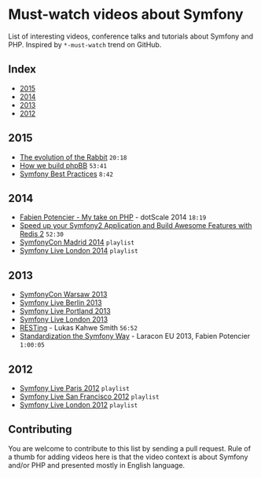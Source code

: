 # Must-watch videos about Symfony

List of interesting videos, conference talks and tutorials about Symfony and PHP. Inspired by `*-must-watch` trend on GitHub.

## Index

* [2015](#2015)
* [2014](#2014)
* [2013](#2013)
* [2012](#2012)


## 2015

* [The evolution of the Rabbit](https://www.youtube.com/watch?v=iCg6t5iedEw) `20:18`
* [How we build phpBB](https://www.youtube.com/watch?v=i-542m-Ep5I) `53:41`
* [Symfony Best Practices](https://knpuniversity.com/screencast/symfony-best-practices) `8:42`

## 2014

* [Fabien Potencier - My take on PHP](https://www.youtube.com/watch?v=gpNbmEnRLBU) - dotScale 2014 `18:19`
* [Speed up your Symfony2 Application and Build Awesome Features with Redis 2](https://www.youtube.com/watch?v=2JcLJtomjuI) `52:30`
* [SymfonyCon Madrid 2014](https://www.youtube.com/playlist?list=PLo7mBDsRHu12vntE-QqDFH95ELFVS7Fqn) `playlist`
* [Symfony Live London 2014](https://www.youtube.com/playlist?list=PLo7mBDsRHu123EqX-kXnE2tLYXtdbVuzf) `playlist`

## 2013

* [SymfonyCon Warsaw 2013](https://www.youtube.com/playlist?list=PLo7mBDsRHu12SbjRS_botIIdJ51zU0FxP)
* [Symfony Live Berlin 2013](https://www.youtube.com/playlist?list=PLo7mBDsRHu10DMRsERCl6i-YUzkYqI-se)
* [Symfony Live Portland 2013](https://www.youtube.com/playlist?list=PLo7mBDsRHu12dJVHaL2Eu5qDUuoe6xq_5)
* [Symfony Live London 2013](https://www.youtube.com/playlist?list=PLo7mBDsRHu11HSkEucxDIAxeBZUJp10Jn)
* [RESTing](https://www.youtube.com/watch?v=Kkby5fG89K0) - Lukas Kahwe Smith `56:52`
* [Standardization the Symfony Way](https://www.youtube.com/watch?v=0erGiEm07b8) - Laracon EU 2013, Fabien Potencier `1:00:05`

## 2012

* [Symfony Live Paris 2012](https://www.youtube.com/playlist?list=PLo7mBDsRHu13hC55MDNr4tFV4qPDxFNkZ) `playlist`
* [Symfony Live San Francisco 2012](https://www.youtube.com/playlist?list=PLo7mBDsRHu11ChvScWUE7MN1Qo5QVHQEz) `playlist`
* [Symfony Live London 2012](https://www.youtube.com/playlist?list=PLo7mBDsRHu11jFjrn_U-Wxiam4roogFug) `playlist`

## Contributing

You are welcome to contribute to this list by sending a pull request. Rule of a thumb for adding videos here is that
the video context is about Symfony and/or PHP and presented mostly in English language.
